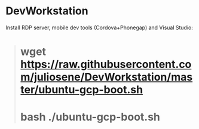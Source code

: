 # DevWorkstation

Install RDP server, mobile dev tools (Cordova+Phonegap) and Visual Studio:

># wget https://raw.githubusercontent.com/juliosene/DevWorkstation/master/ubuntu-gcp-boot.sh
># bash ./ubuntu-gcp-boot.sh
